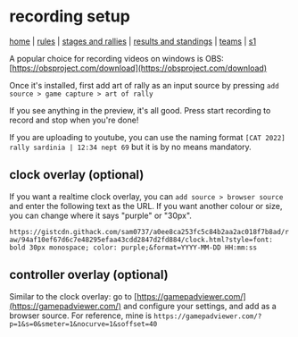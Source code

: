# recording setup

[home](index.md) | [rules](rules.md) | [stages and rallies](stages.md) | [results and standings](results.md) | [teams](teams.md) | [s1](s1/s1_index.md)

A popular choice for recording videos on windows is OBS: [https://obsproject.com/download](https://obsproject.com/download)

Once it's installed, first add art of rally as an input source by pressing `add source > game capture > art of rally`

If you see anything in the preview, it's all good. Press start recording to record and stop when you're done!

If you are uploading to youtube, you can use the naming format `[CAT 2022] rally sardinia | 12:34 nept 69` but it is by no means mandatory.

## clock overlay (optional)

If you want a realtime clock overlay, you can `add source > browser source` and enter the following text as the URL. If you want another colour or size, you can change where it says "purple" or "30px".

`https://gistcdn.githack.com/sam0737/a0ee8ca253fc5c84b2aa2ac018f7b8ad/raw/94af10ef67d6c7e48295efaa43cdd2847d2fd884/clock.html?style=font: bold 30px monospace; color: purple;&format=YYYY-MM-DD HH:mm:ss`

## controller overlay (optional)

Similar to the clock overlay: go to [https://gamepadviewer.com/](https://gamepadviewer.com/) and configure your settings, and add as a browser source. For reference, mine is `https://gamepadviewer.com/?p=1&s=0&smeter=1&nocurve=1&soffset=40`
